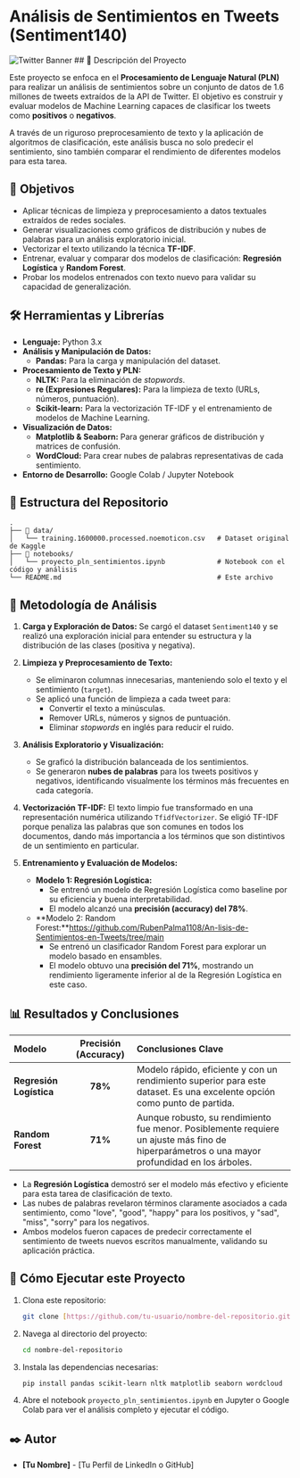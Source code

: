 # Análisis de Sentimientos en Tweets (Sentiment140)

![Twitter Banner](https://user-images.githubusercontent.com/8160766/225615671-59a0145c-5e4c-443b-8106-6136e38b3017.png) ## 📝 Descripción del Proyecto

Este proyecto se enfoca en el **Procesamiento de Lenguaje Natural (PLN)** para realizar un análisis de sentimientos sobre un conjunto de datos de 1.6 millones de tweets extraídos de la API de Twitter. El objetivo es construir y evaluar modelos de Machine Learning capaces de clasificar los tweets como **positivos** o **negativos**.

A través de un riguroso preprocesamiento de texto y la aplicación de algoritmos de clasificación, este análisis busca no solo predecir el sentimiento, sino también comparar el rendimiento de diferentes modelos para esta tarea.

## 🎯 Objetivos

- Aplicar técnicas de limpieza y preprocesamiento a datos textuales extraídos de redes sociales.
- Generar visualizaciones como gráficos de distribución y nubes de palabras para un análisis exploratorio inicial.
- Vectorizar el texto utilizando la técnica **TF-IDF**.
- Entrenar, evaluar y comparar dos modelos de clasificación: **Regresión Logística** y **Random Forest**.
- Probar los modelos entrenados con texto nuevo para validar su capacidad de generalización.

## 🛠️ Herramientas y Librerías

* **Lenguaje:** Python 3.x
* **Análisis y Manipulación de Datos:**
    * **Pandas:** Para la carga y manipulación del dataset.
* **Procesamiento de Texto y PLN:**
    * **NLTK:** Para la eliminación de *stopwords*.
    * **re (Expresiones Regulares):** Para la limpieza de texto (URLs, números, puntuación).
    * **Scikit-learn:** Para la vectorización TF-IDF y el entrenamiento de modelos de Machine Learning.
* **Visualización de Datos:**
    * **Matplotlib & Seaborn:** Para generar gráficos de distribución y matrices de confusión.
    * **WordCloud:** Para crear nubes de palabras representativas de cada sentimiento.
* **Entorno de Desarrollo:** Google Colab / Jupyter Notebook

## 📂 Estructura del Repositorio

```
.
├── 📁 data/
│   └── training.1600000.processed.noemoticon.csv   # Dataset original de Kaggle
├── 📁 notebooks/
│   └── proyecto_pln_sentimientos.ipynb             # Notebook con el código y análisis
└── README.md                                       # Este archivo
```

## 🔬 Metodología de Análisis

1.  **Carga y Exploración de Datos:** Se cargó el dataset `Sentiment140` y se realizó una exploración inicial para entender su estructura y la distribución de las clases (positiva y negativa).

2.  **Limpieza y Preprocesamiento de Texto:**
    * Se eliminaron columnas innecesarias, manteniendo solo el texto y el sentimiento (`target`).
    * Se aplicó una función de limpieza a cada tweet para:
        * Convertir el texto a minúsculas.
        * Remover URLs, números y signos de puntuación.
        * Eliminar *stopwords* en inglés para reducir el ruido.

3.  **Análisis Exploratorio y Visualización:**
    * Se graficó la distribución balanceada de los sentimientos.
    * Se generaron **nubes de palabras** para los tweets positivos y negativos, identificando visualmente los términos más frecuentes en cada categoría.

4.  **Vectorización TF-IDF:** El texto limpio fue transformado en una representación numérica utilizando `TfidfVectorizer`. Se eligió TF-IDF porque penaliza las palabras que son comunes en todos los documentos, dando más importancia a los términos que son distintivos de un sentimiento en particular.

5.  **Entrenamiento y Evaluación de Modelos:**
    * **Modelo 1: Regresión Logística:**
        * Se entrenó un modelo de Regresión Logística como baseline por su eficiencia y buena interpretabilidad.
        * El modelo alcanzó una **precisión (accuracy) del 78%**.
    * **Modelo 2: Random Forest:**https://github.com/RubenPalma1108/An-lisis-de-Sentimientos-en-Tweets/tree/main
        * Se entrenó un clasificador Random Forest para explorar un modelo basado en ensambles.
        * El modelo obtuvo una **precisión del 71%**, mostrando un rendimiento ligeramente inferior al de la Regresión Logística en este caso.

## 📊 Resultados y Conclusiones

| Modelo | Precisión (Accuracy) | Conclusiones Clave |
| :--- | :---: | :--- |
| **Regresión Logística** | **78%** | Modelo rápido, eficiente y con un rendimiento superior para este dataset. Es una excelente opción como punto de partida. |
| **Random Forest** | **71%** | Aunque robusto, su rendimiento fue menor. Posiblemente requiere un ajuste más fino de hiperparámetros o una mayor profundidad en los árboles. |

- La **Regresión Logística** demostró ser el modelo más efectivo y eficiente para esta tarea de clasificación de texto.
- Las nubes de palabras revelaron términos claramente asociados a cada sentimiento, como "love", "good", "happy" para los positivos, y "sad", "miss", "sorry" para los negativos.
- Ambos modelos fueron capaces de predecir correctamente el sentimiento de tweets nuevos escritos manualmente, validando su aplicación práctica.

## 🚀 Cómo Ejecutar este Proyecto

1.  Clona este repositorio:
    ```bash
    git clone [https://github.com/tu-usuario/nombre-del-repositorio.git](https://github.com/tu-usuario/nombre-del-repositorio.git)
    ```
2.  Navega al directorio del proyecto:
    ```bash
    cd nombre-del-repositorio
    ```
3.  Instala las dependencias necesarias:
    ```bash
    pip install pandas scikit-learn nltk matplotlib seaborn wordcloud
    ```
4.  Abre el notebook `proyecto_pln_sentimientos.ipynb` en Jupyter o Google Colab para ver el análisis completo y ejecutar el código.

## ✒️ Autor

* **[Tu Nombre]** - [Tu Perfil de LinkedIn o GitHub]
